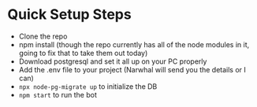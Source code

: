 # Quick Setup Steps

- Clone the repo
- npm install (though the repo currently has all of the node modules in it, going to fix that to take them out today)
- Download postgresql and set it all up on your PC properly
- Add the .env file to your project (Narwhal will send you the details or I can)
- `npx node-pg-migrate up` to initialize the DB
- `npm start` to run the bot
